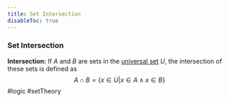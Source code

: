 ```yaml
---
title: Set Intersection
disableToc: true
---
```


### Set Intersection
**Intersection:** If $A$ and $B$ are sets in the [universal set](universal-set.md) $U$, the intersection of these sets is defined as
$$A \cap B = \{ x \in U | x \in A \land x \in B \}$$
#logic #setTheory 
